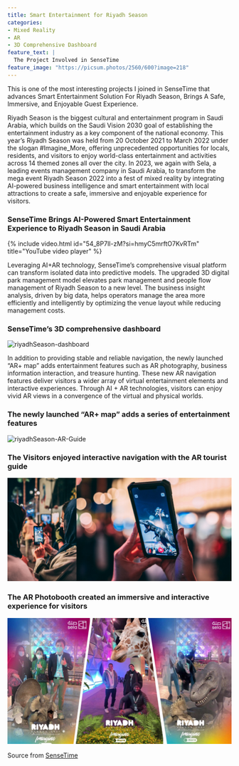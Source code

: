 ```yaml
---
title: Smart Entertainment for Riyadh Season
categories:
- Mixed Reality
- AR
- 3D Comprehensive Dashboard
feature_text: |
  The Project Involved in SenseTime
feature_image: "https://picsum.photos/2560/600?image=218"
---
```


This is one of the most interesting projects I joined in SenseTime that advances Smart Entertainment Solution For Riyadh Season, Brings A Safe, Immersive, and Enjoyable Guest Experience.

<!-- more -->

Riyadh Season is the biggest cultural and entertainment program in Saudi Arabia, which builds on the Saudi Vision 2030 goal of establishing the entertainment industry as a key component of the national economy. This year’s Riyadh Season was held from 20 October 2021 to March 2022 under the slogan #Imagine_More, offering unprecedented opportunities for locals, residents, and visitors to enjoy world-class entertainment and activities across 14 themed zones all over the city.
In 2023, we again with Sela, a leading events management company in Saudi Arabia, to transform the mega event Riyadh Season 2022 into a fest of mixed reality by integrating AI-powered business intelligence and smart entertainment with local attractions to create a safe, immersive and enjoyable experience for visitors.

### SenseTime Brings AI-Powered Smart Entertainment Experience to Riyadh Season in Saudi Arabia
{% include video.html id="54_8P7lI-zM?si=hmyC5mrftO7KvRTm" title="YouTube video player" %}

Leveraging AI+AR technology, SenseTime’s comprehensive visual platform can transform isolated data into predictive models. The upgraded 3D digital park management model elevates park management and people flow management of Riyadh Season to a new level. The business insight analysis, driven by big data, helps operators manage the area more efficiently and intelligently by optimizing the venue layout while reducing management costs.

### SenseTime’s 3D comprehensive dashboard
![riyadhSeason-dashboard](/assets/img/riyadhSeason/riyadhSeason-dashboard.png)


In addition to providing stable and reliable navigation, the newly launched “AR+ map” adds entertainment features such as AR photography, business information interaction, and treasure hunting.  These new AR navigation features deliver visitors a wider array of virtual entertainment elements and interactive experiences. Through AI + AR technologies, visitors can enjoy vivid AR views in a convergence of the virtual and physical worlds.

### The newly launched “AR+ map” adds a series of entertainment features
![riyadhSeason-AR-Guide](/assets/img/riyadhSeason/riyadhSeason-AR-Guide.png)

### The Visitors enjoyed interactive navigation with the AR tourist guide
![riyadhSeason-AR-Guide2](/assets/img/riyadhSeason/riyadhSeason-AR-Guide2.png)


### The AR Photobooth created an immersive and interactive experience for visitors
![riyadhSeason-AR-booth](/assets/img/riyadhSeason/riyadhSeason-AR-booth.png)


Source from [SenseTime](https://www.sensetime.com/en/news-detail/51164342?categoryId=1072)



